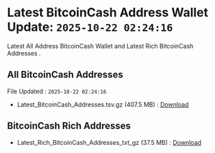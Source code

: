 # Latest BitcoinCash Address Wallet Update: `2025-10-22 02:24:16`

Latest All Address BitcoinCash Wallet and Latest Rich BitcoinCash Addresses .

## All BitcoinCash Addresses

File Updated : `2025-10-22 02:24:16`

- Latest_BitcoinCash_Addresses.tsv.gz (407.5 MB) : [Download](https://github.com/Pymmdrza/Rich-Address-Wallet/releases/tag/BitcoinCash)

## BitcoinCash Rich Addresses

- Latest_Rich_BitcoinCash_Addresses_txt_gz (37.5 MB) : [Download](https://github.com/Pymmdrza/Rich-Address-Wallet/releases/tag/BitcoinCash)
